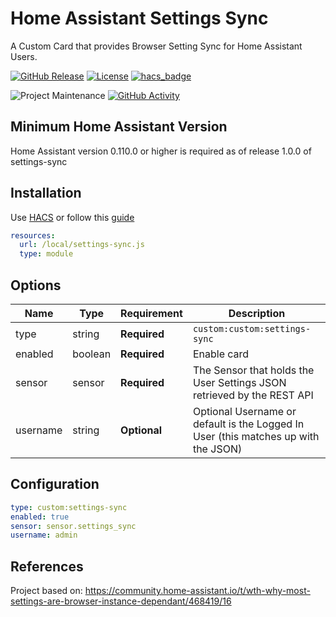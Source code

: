 # Home Assistant Settings Sync

A Custom Card that provides Browser Setting Sync for Home Assistant Users.

[![GitHub Release][releases-shield]][releases]
[![License][license-shield]](LICENSE.md)
[![hacs_badge](https://img.shields.io/badge/HACS-Default-orange.svg?style=for-the-badge)](https://github.com/hacs/integration)

![Project Maintenance][maintenance-shield]
[![GitHub Activity][commits-shield]][commits]

## Minimum Home Assistant Version

Home Assistant version 0.110.0 or higher is required as of release 1.0.0 of settings-sync

## Installation

Use [HACS](https://hacs.xyz) or follow this [guide](https://github.com/thomasloven/hass-config/wiki/Lovelace-Plugins)

```yaml
resources:
  url: /local/settings-sync.js
  type: module
```

## Options

| Name          | Type    | Requirement  | Description                                                                                     |
| ------------- | ------- | ------------ | ----------------------------------------------------------------------------------------------- |
| type          | string  | **Required** | `custom:custom:settings-sync`                                                                   |
| enabled       | boolean | **Required** | Enable card                                                                                     |
| sensor        | sensor  | **Required** | The Sensor that holds the User Settings JSON retrieved by the REST API                          |
| username      | string  | **Optional** | Optional Username or default is the Logged In User (this matches up with the JSON)              |

[commits-shield]: https://img.shields.io/github/commit-activity/y/ajagnanan/ha-settings-sync.svg?style=for-the-badge
[commits]: https://github.com/ajagnanan/ha-settings-sync/commits/master
[license-shield]: https://img.shields.io/github/license/ajagnanan/ha-settings-sync.svg?style=for-the-badge
[maintenance-shield]: https://img.shields.io/badge/maintainer-ajagnanan-blue.svg?style=for-the-badge
[releases-shield]: https://img.shields.io/github/release/ajagnanan/ha-settings-sync.svg?style=for-the-badge
[releases]: https://github.com/ajagnanan/ha-settings-sync/releases

## Configuration

```yaml
type: custom:settings-sync
enabled: true
sensor: sensor.settings_sync
username: admin
```

## References

Project based on: https://community.home-assistant.io/t/wth-why-most-settings-are-browser-instance-dependant/468419/16
